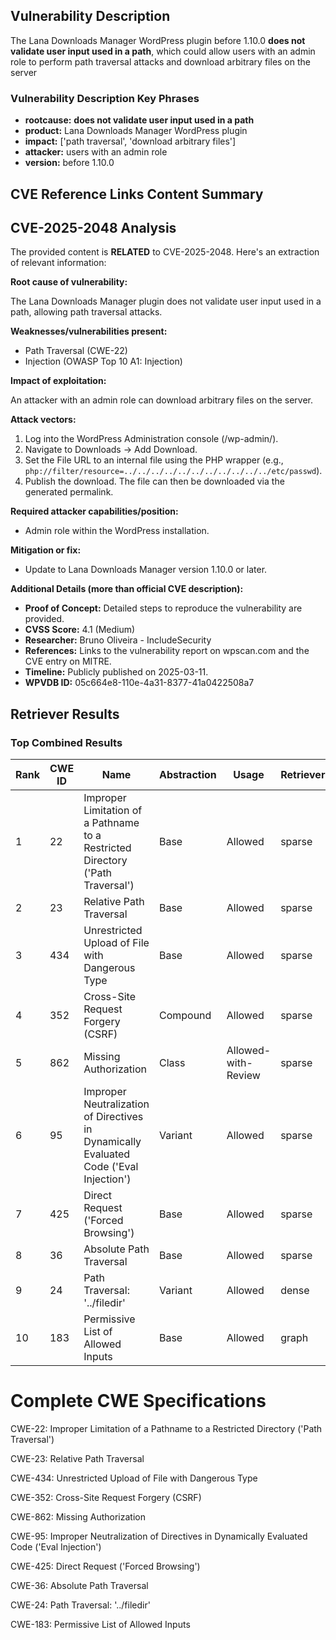 ## Vulnerability Description
The Lana Downloads Manager WordPress plugin before 1.10.0 **does not validate user input used in a path**, which could allow users with an admin role to perform path traversal attacks and download arbitrary files on the server

### Vulnerability Description Key Phrases
- **rootcause:** **does not validate user input used in a path**
- **product:** Lana Downloads Manager WordPress plugin
- **impact:** ['path traversal', 'download arbitrary files']
- **attacker:** users with an admin role
- **version:** before 1.10.0

## CVE Reference Links Content Summary
## CVE-2025-2048 Analysis

The provided content is **RELATED** to CVE-2025-2048. Here's an extraction of relevant information:

**Root cause of vulnerability:**

The Lana Downloads Manager plugin does not validate user input used in a path, allowing path traversal attacks.

**Weaknesses/vulnerabilities present:**

*   Path Traversal (CWE-22)
*   Injection (OWASP Top 10 A1: Injection)

**Impact of exploitation:**

An attacker with an admin role can download arbitrary files on the server.

**Attack vectors:**

1.  Log into the WordPress Administration console (/wp-admin/).
2.  Navigate to Downloads -> Add Download.
3.  Set the File URL to an internal file using the PHP wrapper (e.g., `php://filter/resource=../../../../../../../../../../../etc/passwd`).
4.  Publish the download. The file can then be downloaded via the generated permalink.

**Required attacker capabilities/position:**

*   Admin role within the WordPress installation.

**Mitigation or fix:**

*   Update to Lana Downloads Manager version 1.10.0 or later.

**Additional Details (more than official CVE description):**

*   **Proof of Concept:** Detailed steps to reproduce the vulnerability are provided.
*   **CVSS Score:** 4.1 (Medium)
*   **Researcher:** Bruno Oliveira - IncludeSecurity
*   **References:** Links to the vulnerability report on wpscan.com and the CVE entry on MITRE.
*   **Timeline:** Publicly published on 2025-03-11.
*   **WPVDB ID:** 05c664e8-110e-4a31-8377-41a0422508a7

## Retriever Results

### Top Combined Results

| Rank | CWE ID | Name | Abstraction | Usage  | Retrievers | Individual Scores |
|------|--------|------|-------------|-------|------------|-------------------|
| 1 | 22 | Improper Limitation of a Pathname to a Restricted Directory ('Path Traversal') | Base | Allowed | sparse | 0.309 |
| 2 | 23 | Relative Path Traversal | Base | Allowed | sparse | 0.299 |
| 3 | 434 | Unrestricted Upload of File with Dangerous Type | Base | Allowed | sparse | 0.297 |
| 4 | 352 | Cross-Site Request Forgery (CSRF) | Compound | Allowed | sparse | 0.284 |
| 5 | 862 | Missing Authorization | Class | Allowed-with-Review | sparse | 0.272 |
| 6 | 95 | Improper Neutralization of Directives in Dynamically Evaluated Code ('Eval Injection') | Variant | Allowed | sparse | 0.269 |
| 7 | 425 | Direct Request ('Forced Browsing') | Base | Allowed | sparse | 0.267 |
| 8 | 36 | Absolute Path Traversal | Base | Allowed | sparse | 0.267 |
| 9 | 24 | Path Traversal: '../filedir' | Variant | Allowed | dense | 0.521 |
| 10 | 183 | Permissive List of Allowed Inputs | Base | Allowed | graph | 0.002 |



# Complete CWE Specifications

CWE-22: Improper Limitation of a Pathname to a Restricted Directory ('Path Traversal')

CWE-23: Relative Path Traversal

CWE-434: Unrestricted Upload of File with Dangerous Type

CWE-352: Cross-Site Request Forgery (CSRF)

CWE-862: Missing Authorization

CWE-95: Improper Neutralization of Directives in Dynamically Evaluated Code ('Eval Injection')

CWE-425: Direct Request ('Forced Browsing')

CWE-36: Absolute Path Traversal

CWE-24: Path Traversal: '../filedir'

CWE-183: Permissive List of Allowed Inputs